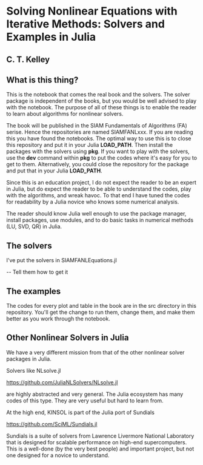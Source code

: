 # Solving Nonlinear Equations with Iterative Methods: Solvers and Examples in Julia

## C. T. Kelley

## What is this thing?

This is the notebook that comes the real book and the solvers. The solver
package is independent of the books, but you would be well advised to 
play with the notebook. The purpose of all of these things is to enable
the reader to learn about algorithms for nonlinear solvers. 

The book will be published in the SIAM Fundamentals of Algorithms (FA) serise. Hence the repositories
are named SIAMFANLxxx. If you are reading this you have found the notebooks. The optimal way to use this is
to close this repository and put it in your Julia **LOAD_PATH**. Then install the packages with the solvers using **pkg**.
If you want to play with the solvers, use the **dev** command within **pkg** to put the codes where it's easy for you to
get to them. Alternatively, you could close the repository for the package and put that in your Julia **LOAD_PATH**.

Since this is an education project, I do not expect the reader to be an expert
in Julia, but do expect the reader to be able to understand the codes, 
play with the algorithms, and wreak havoc. To that end I have tuned the 
codes for readability by a Julia novice who knows some numerical analysis.

The reader should know Julia well enough to use the package manager, install packages, use modules, and to do basic tasks in 
numerical methods (LU, SVD, QR) in Julia.

## The solvers

I've put the solvers in SIAMFANLEquations.jl 

-- Tell them how to get it

## The examples

The codes for every plot and table in the book are in the src directory in this repository. You'll get the change to run them, change them, and make them better as you work through the notebook.

## Other Nonlinear Solvers in Julia

We have a very different mission from that of the other nonlinear solver
packages in Julia. 

Solvers like NLsolve.jl

https://github.com/JuliaNLSolvers/NLsolve.jl

are highly abstracted and very general. The Julia ecosystem has many 
codes of this type. They are very useful but hard to learn from.

At the high end, KINSOL is part of the Julia port of Sundials

https://github.com/SciML/Sundials.jl

Sundials is a suite of solvers from Lawrence Livermore National 
Laboratory that is designed for scalable performance on high-end
supercomputers. This is a well-done (by the very best people) and important project, but not one designed
for a novice to understand.

